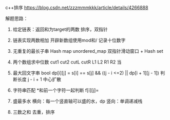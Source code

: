 c++排序
https://blog.csdn.net/zzzmmmkkk/article/details/4266888

解题思路：
1. 给定链表：返回和为target的两数
排序，双指针
2. 链表实现两数相加
开辟新数组使用mod和/ 记录十位数字
3. 无重复的最长子串
 Hash map unordered_map
 双指针滑动窗口 + Hash set
4. 两个数组求中位数
cut1 cut2 cutL cutR
L1 L2 R1 R2
当

5. 最大回文字串
bool dp[i][j] = s[i] == s[j] && ((j - i <=2) || dp[i + 1][j - 1]) 
判断长度 j - i + 1
中心扩散
6. 字符串匹配
*和前一个字符一起判断
f[i][j]=

7. 盛最多水
横向：每一个竖直轴可以盛的水，dp
竖向：单调递减栈

8. 三数之和
去重，排序